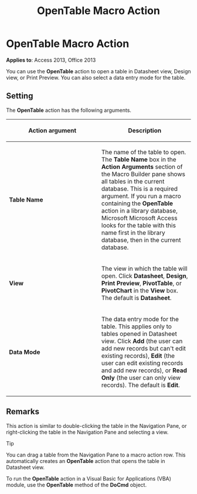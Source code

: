 ﻿---
title: OpenTable Macro Action
TOCTitle: OpenTable Macro Action
ms:assetid: 4220ad3a-d064-0034-2806-ec1a447cebac
ms:mtpsurl: https://msdn.microsoft.com/library/Ff192909(v=office.15)
ms:contentKeyID: 48544469
ms.date: 09/18/2015
mtps_version: v=office.15
f1_keywords:
- vbaac10.chm149011
f1_categories:
- Office.Version=v15
---

# OpenTable Macro Action


**Applies to**: Access 2013, Office 2013

You can use the **OpenTable** action to open a table in Datasheet view, Design view, or Print Preview. You can also select a data entry mode for the table.

## Setting

The **OpenTable** action has the following arguments.

<table>
<colgroup>
<col style="width: 50%" />
<col style="width: 50%" />
</colgroup>
<thead>
<tr class="header">
<th><p>Action argument</p></th>
<th><p>Description</p></th>
</tr>
</thead>
<tbody>
<tr class="odd">
<td><p><strong>Table Name</strong></p></td>
<td><p>The name of the table to open. The <strong>Table Name</strong> box in the <strong>Action Arguments</strong> section of the Macro Builder pane shows all tables in the current database. This is a required argument. If you run a macro containing the <strong>OpenTable</strong> action in a library database, Microsoft Microsoft Access looks for the table with this name first in the library database, then in the current database.</p></td>
</tr>
<tr class="even">
<td><p><strong>View</strong></p></td>
<td><p>The view in which the table will open. Click <strong>Datasheet</strong>, <strong>Design</strong>, <strong>Print Preview</strong>, <strong>PivotTable</strong>, or <strong>PivotChart</strong> in the <strong>View</strong> box. The default is <strong>Datasheet</strong>.</p></td>
</tr>
<tr class="odd">
<td><p><strong>Data Mode</strong></p></td>
<td><p>The data entry mode for the table. This applies only to tables opened in Datasheet view. Click <strong>Add</strong> (the user can add new records but can't edit existing records), <strong>Edit</strong> (the user can edit existing records and add new records), or <strong>Read Only</strong> (the user can only view records). The default is <strong>Edit</strong>.</p></td>
</tr>
</tbody>
</table>


## Remarks

This action is similar to double-clicking the table in the Navigation Pane, or right-clicking the table in the Navigation Pane and selecting a view.


> [!TIP]
> <P>You can drag a table from the Navigation Pane to a macro action row. This automatically creates an <STRONG>OpenTable</STRONG> action that opens the table in Datasheet view.</P>



To run the **OpenTable** action in a Visual Basic for Applications (VBA) module, use the **OpenTable** method of the **DoCmd** object.

